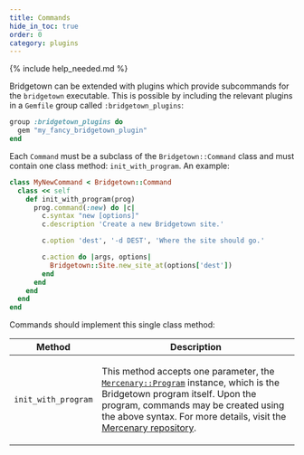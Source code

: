 ```yaml
---
title: Commands
hide_in_toc: true
order: 0
category: plugins
---
```


{% include help_needed.md %}

Bridgetown can be extended with plugins which provide
subcommands for the `bridgetown` executable. This is possible by including the
relevant plugins in a `Gemfile` group called `:bridgetown_plugins`:

```ruby
group :bridgetown_plugins do
  gem "my_fancy_bridgetown_plugin"
end
```

Each `Command` must be a subclass of the `Bridgetown::Command` class and must
contain one class method: `init_with_program`. An example:

```ruby
class MyNewCommand < Bridgetown::Command
  class << self
    def init_with_program(prog)
      prog.command(:new) do |c|
        c.syntax "new [options]"
        c.description 'Create a new Bridgetown site.'

        c.option 'dest', '-d DEST', 'Where the site should go.'

        c.action do |args, options|
          Bridgetown::Site.new_site_at(options['dest'])
        end
      end
    end
  end
end
```

Commands should implement this single class method:

<table class="settings bigger-output">
  <thead>
    <tr>
      <th>Method</th>
      <th>Description</th>
    </tr>
  </thead>
  <tbody>
    <tr>
      <td>
        <p><code>init_with_program</code></p>
      </td>
      <td><p>
        This method accepts one parameter, the
        <code><a href="https://github.com/jekyll/mercenary#readme">Mercenary::Program</a></code>
        instance, which is the Bridgetown program itself. Upon the program,
        commands may be created using the above syntax. For more details,
        visit the <a href="https://github.com/jekyll/mercenary">Mercenary repository</a>.
      </p></td>
    </tr>
  </tbody>
</table>
